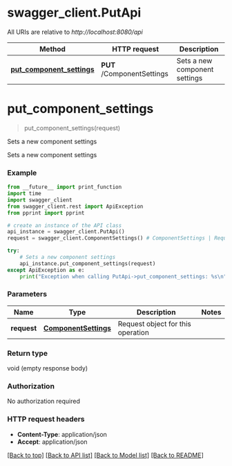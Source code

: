 # swagger_client.PutApi

All URIs are relative to *http://localhost:8080/api*

Method | HTTP request | Description
------------- | ------------- | -------------
[**put_component_settings**](PutApi.md#put_component_settings) | **PUT** /ComponentSettings | Sets a new component settings


# **put_component_settings**
> put_component_settings(request)

Sets a new component settings

Sets a new component settings

### Example
```python
from __future__ import print_function
import time
import swagger_client
from swagger_client.rest import ApiException
from pprint import pprint

# create an instance of the API class
api_instance = swagger_client.PutApi()
request = swagger_client.ComponentSettings() # ComponentSettings | Request object for this operation

try:
    # Sets a new component settings
    api_instance.put_component_settings(request)
except ApiException as e:
    print("Exception when calling PutApi->put_component_settings: %s\n" % e)
```

### Parameters

Name | Type | Description  | Notes
------------- | ------------- | ------------- | -------------
 **request** | [**ComponentSettings**](ComponentSettings.md)| Request object for this operation | 

### Return type

void (empty response body)

### Authorization

No authorization required

### HTTP request headers

 - **Content-Type**: application/json
 - **Accept**: application/json

[[Back to top]](#) [[Back to API list]](../README.md#documentation-for-api-endpoints) [[Back to Model list]](../README.md#documentation-for-models) [[Back to README]](../README.md)


